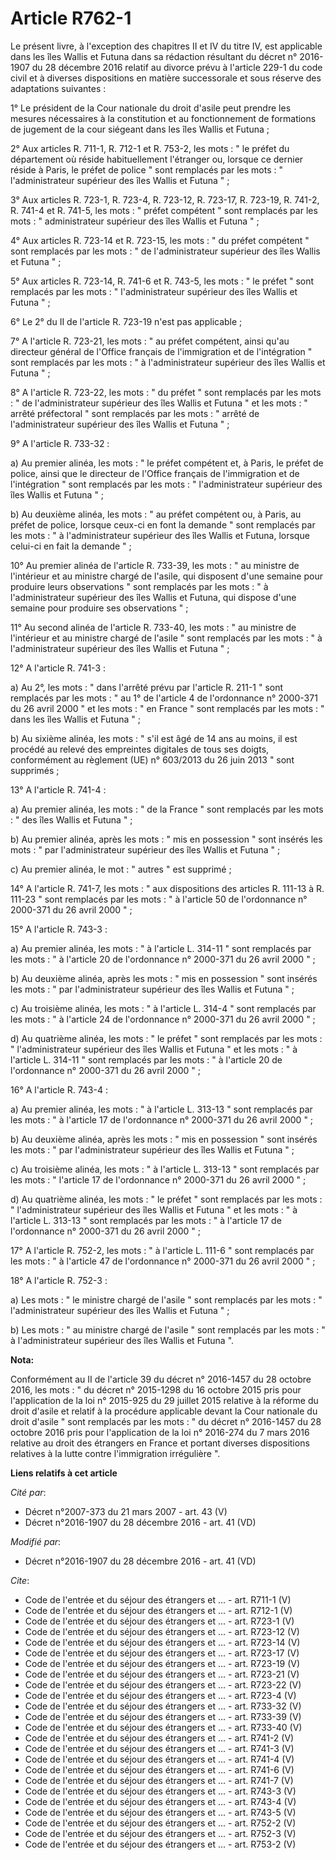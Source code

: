 # Article R762-1

Le présent livre, à l'exception des chapitres II et IV du titre IV, est applicable dans les îles Wallis et Futuna dans sa
rédaction résultant du décret n° 2016-1907 du 28 décembre 2016 relatif au divorce prévu à l'article 229-1 du code civil et à
diverses dispositions en matière successorale et sous réserve des adaptations suivantes : 

1° Le président de la Cour nationale du droit d'asile peut prendre les mesures nécessaires à la constitution et au
fonctionnement de formations de jugement de la cour siégeant dans les îles Wallis et Futuna ; 

2° Aux articles R. 711-1, R. 712-1 et R. 753-2, les mots : " le préfet du département où réside habituellement l'étranger ou,
lorsque ce dernier réside à Paris, le préfet de police " sont remplacés par les mots : " l'administrateur supérieur des îles
Wallis et Futuna " ; 

3° Aux articles R. 723-1, R. 723-4, R. 723-12, R. 723-17, R. 723-19, R. 741-2, R. 741-4 et R. 741-5, les mots : " préfet
compétent " sont remplacés par les mots : " administrateur supérieur des îles Wallis et Futuna " ; 

4° Aux articles R. 723-14 et R. 723-15, les mots : " du préfet compétent " sont remplacés par les mots : " de
l'administrateur supérieur des îles Wallis et Futuna " ; 

5° Aux articles R. 723-14, R. 741-6 et R. 743-5, les mots : " le préfet " sont remplacés par les mots : " l'administrateur
supérieur des îles Wallis et Futuna " ; 

6° Le 2° du II de l'article R. 723-19 n'est pas applicable ; 

7° A l'article R. 723-21, les mots : " au préfet compétent, ainsi qu'au directeur général de l'Office français de
l'immigration et de l'intégration " sont remplacés par les mots : " à l'administrateur supérieur des îles Wallis et Futuna
" ; 

8° A l'article R. 723-22, les mots : " du préfet " sont remplacés par les mots : " de l'administrateur supérieur des îles
Wallis et Futuna " et les mots : " arrêté préfectoral " sont remplacés par les mots : " arrêté de l'administrateur supérieur
des îles Wallis et Futuna " ; 

9° A l'article R. 733-32 : 

a) Au premier alinéa, les mots : " le préfet compétent et, à Paris, le préfet de police, ainsi que le directeur de l'Office
français de l'immigration et de l'intégration " sont remplacés par les mots : " l'administrateur supérieur des îles Wallis et
Futuna " ; 

b) Au deuxième alinéa, les mots : " au préfet compétent ou, à Paris, au préfet de police, lorsque ceux-ci en font la demande
" sont remplacés par les mots : " à l'administrateur supérieur des îles Wallis et Futuna, lorsque celui-ci en fait la demande
" ; 

10° Au premier alinéa de l'article R. 733-39, les mots : " au ministre de l'intérieur et au ministre chargé de l'asile, qui
disposent d'une semaine pour produire leurs observations " sont remplacés par les mots : " à l'administrateur supérieur des
îles Wallis et Futuna, qui dispose d'une semaine pour produire ses observations " ; 

11° Au second alinéa de l'article R. 733-40, les mots : " au ministre de l'intérieur et au ministre chargé de l'asile " sont
remplacés par les mots : " à l'administrateur supérieur des îles Wallis et Futuna " ; 

12° A l'article R. 741-3 : 

a) Au 2°, les mots : " dans l'arrêté prévu par l'article R. 211-1 " sont remplacés par les mots : " au 1° de l'article 4 de
l'ordonnance n° 2000-371 du 26 avril 2000 " et les mots : " en France " sont remplacés par les mots : " dans les îles Wallis
et Futuna " ; 

b) Au sixième alinéa, les mots : " s'il est âgé de 14 ans au moins, il est procédé au relevé des empreintes digitales de tous
ses doigts, conformément au règlement (UE) n° 603/2013 du 26 juin 2013 " sont supprimés ; 

13° A l'article R. 741-4 : 

a) Au premier alinéa, les mots : " de la France " sont remplacés par les mots : " des îles Wallis et Futuna " ; 

b) Au premier alinéa, après les mots : " mis en possession " sont insérés les mots : " par l'administrateur supérieur des
îles Wallis et Futuna " ; 

c) Au premier alinéa, le mot : " autres " est supprimé ; 

14° A l'article R. 741-7, les mots : " aux dispositions des articles R. 111-13 à R. 111-23 " sont remplacés par les mots : "
à l'article 50 de l'ordonnance n° 2000-371 du 26 avril 2000 " ; 

15° A l'article R. 743-3 : 

a) Au premier alinéa, les mots : " à l'article L. 314-11 " sont remplacés par les mots : " à l'article 20 de l'ordonnance n°
2000-371 du 26 avril 2000 " ; 

b) Au deuxième alinéa, après les mots : " mis en possession " sont insérés les mots : " par l'administrateur supérieur des
îles Wallis et Futuna " ; 

c) Au troisième alinéa, les mots : " à l'article L. 314-4 " sont remplacés par les mots : " à l'article 24 de l'ordonnance n°
2000-371 du 26 avril 2000 " ; 

d) Au quatrième alinéa, les mots : " le préfet " sont remplacés par les mots : " l'administrateur supérieur des îles Wallis
et Futuna " et les mots : " à l'article L. 314-11 " sont remplacés par les mots : " à l'article 20 de l'ordonnance n°
2000-371 du 26 avril 2000 " ; 

16° A l'article R. 743-4 : 

a) Au premier alinéa, les mots : " à l'article L. 313-13 " sont remplacés par les mots : " à l'article 17 de l'ordonnance n°
2000-371 du 26 avril 2000 " ; 

b) Au deuxième alinéa, après les mots : " mis en possession " sont insérés les mots : " par l'administrateur supérieur des
îles Wallis et Futuna " ; 

c) Au troisième alinéa, les mots : " à l'article L. 313-13 " sont remplacés par les mots : " l'article 17 de l'ordonnance n°
2000-371 du 26 avril 2000 " ; 

d) Au quatrième alinéa, les mots : " le préfet " sont remplacés par les mots : " l'administrateur supérieur des îles Wallis
et Futuna " et les mots : " à l'article L. 313-13 " sont remplacés par les mots : " à l'article 17 de l'ordonnance n°
2000-371 du 26 avril 2000 " ; 

17° A l'article R. 752-2, les mots : " à l'article L. 111-6 " sont remplacés par les mots : " à l'article 47 de l'ordonnance
n° 2000-371 du 26 avril 2000 " ; 

18° A l'article R. 752-3 : 

a) Les mots : " le ministre chargé de l'asile " sont remplacés par les mots : " l'administrateur supérieur des îles Wallis et
Futuna " ; 

b) Les mots : " au ministre chargé de l'asile " sont remplacés par les mots : " à l'administrateur supérieur des îles Wallis
et Futuna ".

**Nota:**

Conformément au II de l'article 39 du décret n° 2016-1457 du 28 octobre 2016, les mots : " du décret n° 2015-1298 du 16
octobre 2015 pris pour l'application de la loi n° 2015-925 du 29 juillet 2015 relative à la réforme du droit d'asile et
relatif à la procédure applicable devant la Cour nationale du droit d'asile " sont remplacés par les mots : " du décret n°
2016-1457 du 28 octobre 2016 pris pour l'application de la loi n° 2016-274 du 7 mars 2016 relative au droit des étrangers en
France et portant diverses dispositions relatives à la lutte contre l'immigration irrégulière ".

**Liens relatifs à cet article**

_Cité par_:

  - Décret n°2007-373 du 21 mars 2007 - art. 43 (V)
  - Décret n°2016-1907 du 28 décembre 2016 - art. 41 (VD)

_Modifié par_:

  - Décret n°2016-1907 du 28 décembre 2016 - art. 41 (VD)

_Cite_:

  - Code de l'entrée et du séjour des étrangers et ... - art. R711-1 (V)
  - Code de l'entrée et du séjour des étrangers et ... - art. R712-1 (V)
  - Code de l'entrée et du séjour des étrangers et ... - art. R723-1 (V)
  - Code de l'entrée et du séjour des étrangers et ... - art. R723-12 (V)
  - Code de l'entrée et du séjour des étrangers et ... - art. R723-14 (V)
  - Code de l'entrée et du séjour des étrangers et ... - art. R723-17 (V)
  - Code de l'entrée et du séjour des étrangers et ... - art. R723-19 (V)
  - Code de l'entrée et du séjour des étrangers et ... - art. R723-21 (V)
  - Code de l'entrée et du séjour des étrangers et ... - art. R723-22 (V)
  - Code de l'entrée et du séjour des étrangers et ... - art. R723-4 (V)
  - Code de l'entrée et du séjour des étrangers et ... - art. R733-32 (V)
  - Code de l'entrée et du séjour des étrangers et ... - art. R733-39 (V)
  - Code de l'entrée et du séjour des étrangers et ... - art. R733-40 (V)
  - Code de l'entrée et du séjour des étrangers et ... - art. R741-2 (V)
  - Code de l'entrée et du séjour des étrangers et ... - art. R741-3 (V)
  - Code de l'entrée et du séjour des étrangers et ... - art. R741-4 (V)
  - Code de l'entrée et du séjour des étrangers et ... - art. R741-6 (V)
  - Code de l'entrée et du séjour des étrangers et ... - art. R741-7 (V)
  - Code de l'entrée et du séjour des étrangers et ... - art. R743-3 (V)
  - Code de l'entrée et du séjour des étrangers et ... - art. R743-4 (V)
  - Code de l'entrée et du séjour des étrangers et ... - art. R743-5 (V)
  - Code de l'entrée et du séjour des étrangers et ... - art. R752-2 (V)
  - Code de l'entrée et du séjour des étrangers et ... - art. R752-3 (V)
  - Code de l'entrée et du séjour des étrangers et ... - art. R753-2 (V)
